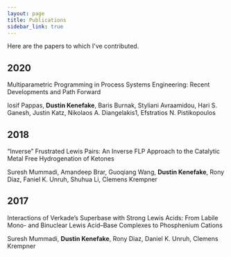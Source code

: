 ```yaml
---
layout: page
title: Publications
sidebar_link: true
---
```


Here are the papers to which I've contributed.

## 2020
Multiparametric Programming in Process Systems Engineering: Recent Developments and Path Forward 

Iosif Pappas, **Dustin Kenefake**, Baris Burnak,  Styliani Avraamidou, Hari S. Ganesh, Justin Katz, Nikolaos A. Diangelakis1, Efstratios N. Pistikopoulos


## 2018

“Inverse” Frustrated Lewis Pairs: An Inverse FLP Approach to the Catalytic Metal Free Hydrogenation of Ketones

Suresh Mummadi, Amandeep Brar, Guoqiang Wang, **Dustin Kenefake**, Rony Diaz, Faniel K. Unruh, Shuhua Li, Clemens Krempner

## 2017

Interactions of Verkade’s Superbase with Strong Lewis Acids: From Labile Mono- and Binuclear Lewis Acid–Base Complexes to Phosphenium Cations

Suresh Mummadi, **Dustin Kenefake**, Rony Diaz, Daniel K. Unruh, Clemens Krempner
